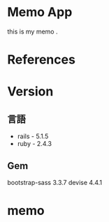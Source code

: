 # Memo App

this is my memo .

# References


# Version
## 言語
- rails - 5.1.5  
- ruby - 2.4.3  
## Gem
bootstrap-sass 3.3.7
devise 4.4.1
# memo
